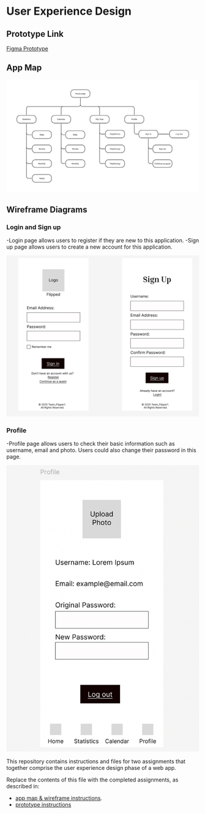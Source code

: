 # User Experience Design
## Prototype Link
[Figma Prototype](https://www.figma.com/design/w75dJualN3GRN736hTw8Jw/Flipped-1?node-id=0-1&p=f&t=LXYn7RDy2oyUTvXP-0)
## App Map
![alt text](ux-design/Flipped1-AppMap.png)

## Wireframe Diagrams

### Login and Sign up

-Login page allows users to register if they are new to this application.
-Sign up page allows users to create a new account for this application.

![sign up](ux-design/login_and_sign_up.png)

### Profile

-Profile page allows users to check their basic information such as username, email and photo. Users could also change their password in this page.

![profile](ux-design/profile.png)






This repository contains instructions and files for two assignments that together comprise the user experience design phase of a web app.

Replace the contents of this file with the completed assignments, as described in:

- [app map & wireframe instructions](instructions-0a-app-map-wireframes.md).
- [prototype instructions](instructions-0b-prototyping.md)
